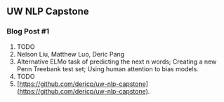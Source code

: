 ## UW NLP Capstone

### Blog Post \#1

1. TODO
2. Nelson Liu, Matthew Luo, Deric Pang
3. Alternative ELMo task of predicting the next n words; Creating a new Penn
  Treebank test set; Using human attention to bias models.
4. TODO
5. [https://github.com/dericp/uw-nlp-capstone](https://github.com/dericp/uw-nlp-capstone).
